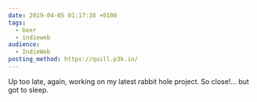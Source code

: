 ```yaml
---
date: 2019-04-05 01:17:38 +0100
tags:
  - beer
  - indieweb
audience:
  - IndieWeb
posting_method: https://quill.p3k.io/
---
```


Up too late, again, working on my latest rabbit hole project. So close!… but got to sleep.
